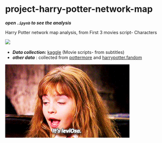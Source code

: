 # project-harry-potter-network-map
***open `.ipynb` to see the analysis***

Harry Potter network map analysis, from First 3 movies script- Characters

<img src="https://user-images.githubusercontent.com/51888893/213701575-f2dbb0f5-7b93-4764-ba21-fb867da761aa.png" width=800px>

- ***Data collection:*** [kaggle](https://www.kaggle.com/code/michau96/harry-potter-and-the-text-mining) (Movie scripts- from subtitles)
- ***other data*** : collected from [pottermore](pottermore.com) and [harrypotter.fandom](https://harrypotter.fandom.com/wiki/Main_Page)
<img src="https://github.com/ortizfram/project-harry-potter-network-map/blob/main/harry%20potte%20gif.gif" width=400px>
